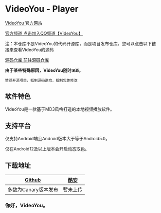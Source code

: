 # VideoYou - Player

[VideoYou 官方网站](https://clearpole.gitee.io/videoyou-website/)


[官方频道 点击加入QQ频道【VideoYou】](https://pd.qq.com/s/61vf6d5qi)

注：本仓库不是VideoYou的代码开源库，而是项目发布仓库。您可以点击以下链接来查看VideoYou的源码

[源码仓库 前往源码仓库](https://github.com/Clearpole/VideoYou-Code-View/tree/main)

<b>由于某些特殊原因，VideoYou随时`闭源`。</b>

`赞颂开源项目，抵制源码逆向，抵制包体修改`

## 软件特色

VideoYou是一款基于MD3风格打造的本地视频播放软件。

## 支持平台

仅支持Android端且Android版本大于等于Android5.0。

仅在Android12及以上版本会开启动态取色。

## 下载地址


|  [Github](https://github.com/Clearpole/VideoYou/releases) | [酷安](https://coolapk.com) | 
|:--:|:--:|
| 多数为Canary版本发布| 暂未上传 |


### 你好，VideoYou。
